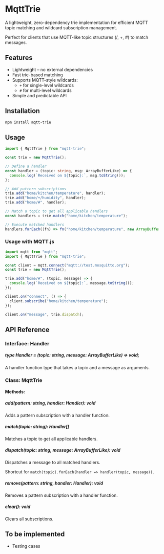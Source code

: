 # MqttTrie

A lightweight, zero-dependency trie implementation for efficient MQTT topic matching and wildcard subscription management.

Perfect for clients that use MQTT-like topic structures (/, +, #) to match messages.

## Features

- Lightweight – no external dependencies
- Fast trie-based matching
- Supports MQTT-style wildcards:
  - `+` for single-level wildcards
  - `#` for multi-level wildcards
- Simple and predictable API

## Installation

```bash
npm install mqtt-trie
```

## Usage

```ts
import { MqttTrie } from "mqtt-trie";

const trie = new MqttTrie();

// Define a handler
const handler = (topic: string, msg: ArrayBufferLike) => {
  console.log(`Received on ${topic}:`, msg.toString());
};

// Add pattern subscriptions
trie.add("home/kitchen/temperature", handler);
trie.add("home/+/humidity", handler);
trie.add("home/#", handler);

// Match a topic to get all applicable handlers
const handlers = trie.match("home/kitchen/temperature");

// Execute matched handlers
handlers.forEach((fn) => fn("home/kitchen/temperature", new ArrayBuffer(8)));
```

### Usage with MQTT.js

```ts
import mqtt from "mqtt";
import { MqttTrie } from "mqtt-trie";

const client = mqtt.connect("mqtt://test.mosquitto.org");
const trie = new MqttTrie();

trie.add("home/#", (topic, message) => {
  console.log(`Received on ${topic}:`, message.toString());
});

client.on("connect", () => {
  client.subscribe("home/kitchen/temperature");
});

client.on("message", trie.dispatch);
```

## API Reference

### Interface: Handler

##### type Handler = (topic: string, message: ArrayBufferLike) => void;

A handler function type that takes a topic and a message as arguments.

### Class: MqttTrie

#### Methods:

##### add(pattern: string, handler: Handler): void

Adds a pattern subscription with a handler function.

##### match(topic: string): Handler[]

Matches a topic to get all applicable handlers.

##### dispatch(topic: string, message: ArrayBufferLike): void

Dispatches a message to all matched handlers.

Shortcut for `match(topic).forEach(handler => handler(topic, message))`.

##### remove(pattern: string, handler: Handler): void

Removes a pattern subscription with a handler function.

##### clear(): void

Clears all subscriptions.

## To be implemented

- Testing cases
